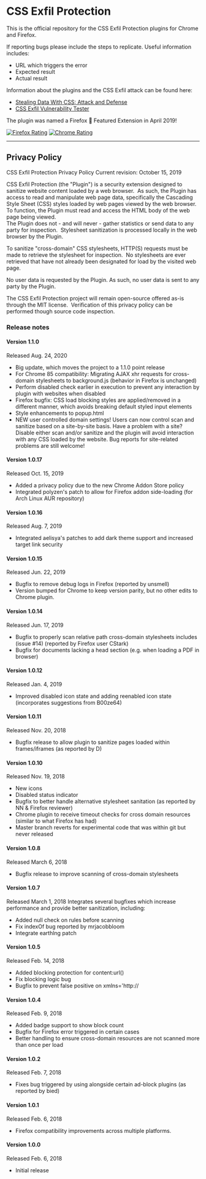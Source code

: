 # CSS Exfil Protection

This is the official repository for the CSS Exfil Protection plugins for Chrome and Firefox.

If reporting bugs please include the steps to replicate.  Useful information includes:
* URL which triggers the error
* Expected result
* Actual result

Information about the plugins and the CSS Exfil attack can be found here:
* [Stealing Data With CSS: Attack and Defense](https://www.mike-gualtieri.com/posts/stealing-data-with-css-attack-and-defense)
* [CSS Exfil Vulnerability Tester](https://www.mike-gualtieri.com/css-exfil-vulnerability-tester)

The plugin was named a Firefox :star2: Featured Extension in April 2019!

[![Firefox Rating](https://img.shields.io/amo/stars/css-exfil-protection.svg?label=Firefox)](https://addons.mozilla.org/en-US/firefox/addon/css-exfil-protection/)
[![Chrome Rating](https://img.shields.io/chrome-web-store/stars/ibeemfhcbbikonfajhamlkdgedmekifo.svg?label=Chrome)](https://chrome.google.com/webstore/detail/css-exfil-protection/ibeemfhcbbikonfajhamlkdgedmekifo)

---

## Privacy Policy

CSS Exfil Protection Privacy Policy
Current revision: October 15, 2019

CSS Exfil Protection (the "Plugin") is a security extension designed to 
sanitize website content loaded by a web browser.  As such, the Plugin has 
access to read and manipulate web page data, specifically the Cascading Style 
Sheet (CSS) styles loaded by web pages viewed by the web browser.  To function, 
the Plugin must read and access the HTML body of the web page being viewed.  
The Plugin does not - and will never - gather statistics or send data to any 
party for inspection.  Stylesheet sanitization is processed locally in the web 
browser by the Plugin.

To sanitize "cross-domain" CSS stylesheets, HTTP(S) requests must be made to 
retrieve the stylesheet for inspection.  No stylesheets are ever retrieved that 
have not already been designated for load by the visited web page.

No user data is requested by the Plugin.  As such, no user data is sent to
any party by the Plugin.

The CSS Exfil Protection project will remain open-source offered as-is through 
the MIT license.  Verification of this privacy policy can be performed though 
source code inspection.

### Release notes
#### Version 1.1.0
Released Aug. 24, 2020
* Big update, which moves the project to a 1.1.0 point release
* For Chrome 85 compatibility: Migrating AJAX xhr requests for cross-domain stylesheets to background.js (behavior in Firefox is unchanged)
* Perform disabled check earlier in execution to prevent any interaction by plugin with websites when disabled
* Firefox bugfix: CSS load blocking styles are applied/removed in a different manner, which avoids breaking default styled input elements
* Style enhancements to popup.html
* NEW user controlled domain settings!  Users can now control scan and sanitize based on a site-by-site basis.  Have a problem with a site?  Disable either scan and/or sanitize and the plugin will avoid interaction with any CSS loaded by the website. Bug reports for site-related problems are still welcome!

#### Version 1.0.17
Released Oct. 15, 2019
* Added a privacy policy due to the new Chrome Addon Store policy
* Integrated polyzen's patch to allow for Firefox addon side-loading (for Arch Linux AUR repository)

#### Version 1.0.16
Released Aug. 7, 2019
* Integrated aelisya's patches to add dark theme support and increased target link security

#### Version 1.0.15
Released Jun. 22, 2019
* Bugfix to remove debug logs in Firefox (reported by unsmell)
* Version bumped for Chrome to keep version parity, but no other edits to Chrome plugin.

#### Version 1.0.14
Released Jun. 17, 2019
* Bugfix to properly scan relative path cross-domain stylesheets includes (issue #14) (reported by Firefox user CStark)
* Bugfix for documents lacking a head section (e.g. when loading a PDF in browser)

#### Version 1.0.12
Released Jan. 4, 2019
* Improved disabled icon state and adding reenabled icon state (incorporates suggestions from B00ze64)

#### Version 1.0.11
Released Nov. 20, 2018
* Bugfix release to allow plugin to sanitize pages loaded within frames/iframes (as reported by D)

#### Version 1.0.10
Released Nov. 19, 2018
* New icons
* Disabled status indicator
* Bugfix to better handle alternative stylesheet sanitation (as reported by NN & Firefox reviewer)
* Chrome plugin to receive timeout checks for cross domain resources (similar to what Firefox has had)
* Master branch reverts for experimental code that was within git but never released

#### Version 1.0.8
Released March 6, 2018
* Bugfix release to improve scanning of cross-domain stylesheets

#### Version 1.0.7
Released March 1, 2018
Integrates several bugfixes which increase performance and provide better sanitization, including:
* Added null check on rules before scanning
* Fix indexOf bug reported by mrjacobbloom
* Integrate earthlng patch

#### Version 1.0.5
Released Feb. 14, 2018
* Added blocking protection for content:url()
* Fix blocking logic bug
* Bugfix to prevent false positive on xmlns='http://

#### Version 1.0.4
Released Feb. 9, 2018
* Added badge support to show block count
* Bugfix for Firefox error triggered in certain cases
* Better handling to ensure cross-domain resources are not scanned more than once per load

#### Version 1.0.2
Released Feb. 7, 2018
* Fixes bug triggered by using alongside certain ad-block plugins (as reported by bied)

#### Version 1.0.1
Released Feb. 6, 2018
* Firefox compatibility improvements across multiple platforms.

#### Version 1.0.0
Released Feb. 6, 2018
* Initial release
